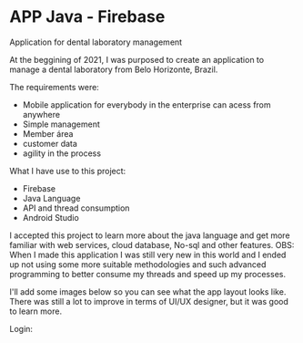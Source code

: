 # APP Java - Firebase

Application for dental laboratory management

At the beggining of 2021, I was purposed to create an application to manage a dental laboratory from Belo Horizonte, Brazil.

The requirements were:

- Mobile application for everybody in the enterprise can acess from anywhere
- Simple management
- Member área
- customer data
- agility in the process

What I have use to this project:

- Firebase
- Java Language
- API and thread consumption
- Android Studio

I accepted this project to learn more about the java language and get more familiar with web services, cloud database, No-sql and other features. OBS: When I made this application I was still very new in this world and I ended up not using some more suitable methodologies and such advanced programming to better consume my threads and speed up my processes.


I'll add some images below so you can see what the app layout looks like. There was still a lot to improve in terms of UI/UX designer, but it was good to learn more.

Login:
